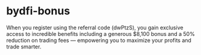 # bydfi-bonus
When you register using the referral code (dwPtzS), you gain exclusive access to incredible benefits including a generous $8,100 bonus and a 50% reduction on trading fees — empowering you to maximize your profits and trade smarter.
